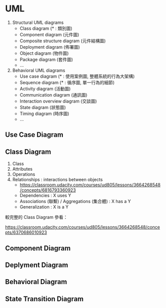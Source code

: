 # UML

1. Structural UML diagrams
    * Class diagram (* : 類別圖)
    * Component diagram (元件圖)
    * Composite structure diagram (元件結構圖)
    * Deployment diagram (佈署圖)
    * Object diagram (物件圖)
    * Package diagram (套件圖)
    * ...
2. Behavioral UML diagrams
    * Use case diagram (* : 使用案例圖, 整體系統的行為大架構)
    * Sequence diagram (* : 循序圖, 單一行為的細節)
    * Activity diagram (活動圖)
    * Communication diagram (通訊圖)
    * Interaction overview diagram (交談圖)
    * State diagram (狀態圖)
    * Timing diagram (時序圖)
    * ...

## Use Case Diagram


## Class Diagram

1. Class
2. Attributes
3. Operations
4. Relationships : interactions between objects
    * https://classroom.udacity.com/courses/ud805/lessons/3664268548/concepts/6816793360923
    * Dependencies : X uses Y
    * Associations (聯繫) / Aggregations (集合體) : X has a Y
    * Generalization : X is a Y

較完整的 Class Diagram 參看：

https://classroom.udacity.com/courses/ud805/lessons/3664268548/concepts/6370686010923

## Component Diagram

## Deplyment Diagram

## Behavioral Diagram

## State Transition Diagram


